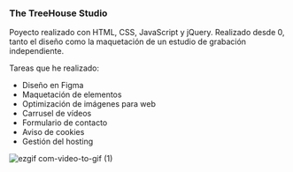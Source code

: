 ### The TreeHouse Studio

Poyecto realizado con HTML, CSS, JavaScript y jQuery. Realizado desde 0, tanto el diseño como la maquetación de un estudio de grabación independiente.

Tareas que he realizado:

<ul>
  <li>Diseño en Figma</li>
  <li>Maquetación de elementos</li>
  <li>Optimización de imágenes para web</li>
  <li>Carrusel de vídeos</li>
  <li>Formulario de contacto</li>
  <li>Aviso de cookies</li>
  <li>Gestión del hosting</li>
</ul> 

![ezgif com-video-to-gif (1)](https://user-images.githubusercontent.com/99554727/223588394-bfffe1bc-c5f2-4059-aef7-13f0e95b1126.gif)

